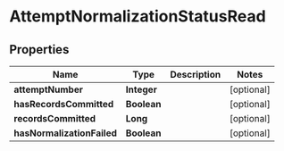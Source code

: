 

# AttemptNormalizationStatusRead


## Properties

| Name | Type | Description | Notes |
|------------ | ------------- | ------------- | -------------|
|**attemptNumber** | **Integer** |  |  [optional] |
|**hasRecordsCommitted** | **Boolean** |  |  [optional] |
|**recordsCommitted** | **Long** |  |  [optional] |
|**hasNormalizationFailed** | **Boolean** |  |  [optional] |



